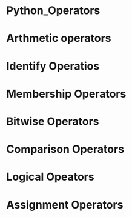 # Python_Operators
# Arthmetic operators
# Identify Operatios
# Membership Operators
# Bitwise Operators
# Comparison Operators
# Logical Opeators
# Assignment Operators

